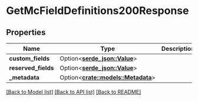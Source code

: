 # GetMcFieldDefinitions200Response

## Properties

Name | Type | Description | Notes
------------ | ------------- | ------------- | -------------
**custom_fields** | Option<[**serde_json::Value**](.md)> |  | 
**reserved_fields** | Option<[**serde_json::Value**](.md)> |  | 
**_metadata** | Option<[**crate::models::Metadata**](_metadata.md)> |  | [optional]

[[Back to Model list]](../README.md#documentation-for-models) [[Back to API list]](../README.md#documentation-for-api-endpoints) [[Back to README]](../README.md)


